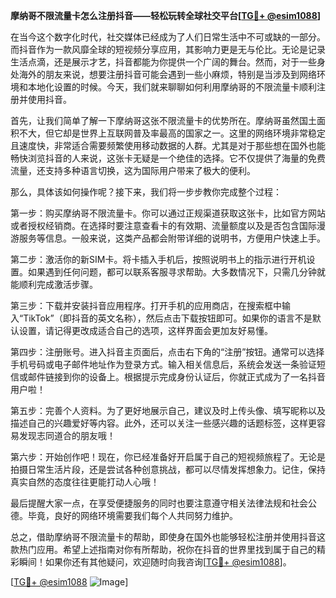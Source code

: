 **摩纳哥不限流量卡怎么注册抖音——轻松玩转全球社交平台[[TG💪+ @esim1088](https://t.me/s/esim1088)]**

在当今这个数字化时代，社交媒体已经成为了人们日常生活中不可或缺的一部分。而抖音作为一款风靡全球的短视频分享应用，其影响力更是无与伦比。无论是记录生活点滴，还是展示才艺，抖音都能为你提供一个广阔的舞台。然而，对于一些身处海外的朋友来说，想要注册抖音可能会遇到一些小麻烦，特别是当涉及到网络环境和本地化设置的时候。今天，我们就来聊聊如何利用摩纳哥的不限流量卡顺利注册并使用抖音。

首先，让我们简单了解一下摩纳哥这张不限流量卡的优势所在。摩纳哥虽然国土面积不大，但它却是世界上互联网普及率最高的国家之一。这里的网络环境非常稳定且速度快，非常适合需要频繁使用移动数据的人群。尤其是对于那些想在国外也能畅快浏览抖音的人来说，这张卡无疑是一个绝佳的选择。它不仅提供了海量的免费流量，还支持多种语言切换，这为国际用户带来了极大的便利。

那么，具体该如何操作呢？接下来，我们将一步步教你完成整个过程：

第一步：购买摩纳哥不限流量卡。你可以通过正规渠道获取这张卡，比如官方网站或者授权经销商。在选择时要注意查看卡的有效期、流量额度以及是否包含国际漫游服务等信息。一般来说，这类产品都会附带详细的说明书，方便用户快速上手。

第二步：激活你的新SIM卡。将卡插入手机后，按照说明书上的指示进行开机设置。如果遇到任何问题，都可以联系客服寻求帮助。大多数情况下，只需几分钟就能顺利完成激活步骤。

第三步：下载并安装抖音应用程序。打开手机的应用商店，在搜索框中输入“TikTok”（即抖音的英文名称），然后点击下载按钮即可。如果你的语言不是默认设置，请记得更改成适合自己的选项，这样界面会更加友好易懂。

第四步：注册账号。进入抖音主页面后，点击右下角的“注册”按钮。通常可以选择手机号码或电子邮件地址作为登录方式。输入相关信息后，系统会发送一条验证短信或邮件链接到你的设备上。根据提示完成身份认证后，你就正式成为了一名抖音用户啦！

第五步：完善个人资料。为了更好地展示自己，建议及时上传头像、填写昵称以及描述自己的兴趣爱好等内容。此外，还可以关注一些感兴趣的话题标签，这样更容易发现志同道合的朋友哦！

第六步：开始创作吧！现在，你已经准备好开启属于自己的短视频旅程了。无论是拍摄日常生活片段，还是尝试各种创意挑战，都可以尽情发挥想象力。记住，保持真实自然的态度往往更能打动人心哦！

最后提醒大家一点，在享受便捷服务的同时也要注意遵守相关法律法规和社会公德。毕竟，良好的网络环境需要我们每个人共同努力维护。

总之，借助摩纳哥不限流量卡的帮助，即使身在国外也能够轻松注册并使用抖音这款热门应用。希望上述指南对你有所帮助，祝你在抖音的世界里找到属于自己的精彩瞬间！如果你还有其他疑问，欢迎随时向我咨询[[TG💪+ @esim1088](https://t.me/s/esim1088)]。

[[TG💪+ @esim1088](https://t.me/s/esim1088) ![Image](https://i.postimg.cc/4NQfJmqS/Snipaste-2025-05-13-00-14-12.png)]